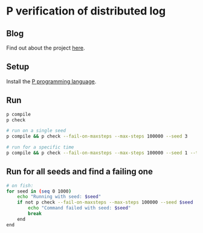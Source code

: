 # P verification of distributed log

## Blog 

Find out about the project [here](https://b-hilprecht.github.io/2025/07/10/p-verified-log-1-the-need-for-verification.html).

## Setup

Install the [P programming language](https://p-org.github.io/P/).

## Run

```bash
p compile 
p check

# run on a single seed
p compile && p check --fail-on-maxsteps --max-steps 100000 --seed 3

# run for a specific time
p compile && p check --fail-on-maxsteps --max-steps 100000 --seed 1 --timeout 800 --explore
```

## Run for all seeds and find a failing one

```bash
# on fish:
for seed in (seq 0 1000)
    echo "Running with seed: $seed"
    if not p check --fail-on-maxsteps --max-steps 100000 --seed $seed
        echo "Command failed with seed: $seed"
        break
    end
end
```
